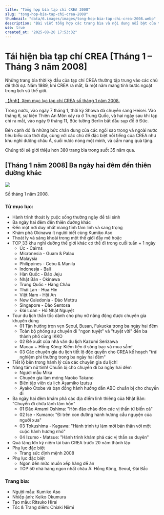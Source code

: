 ```yaml
---
title: "Tổng hợp bìa tạp chí CREA 2008"
slug: "tong-hop-bia-tap-chi-crea-2008"
thumbnail: "data/6.images/images/tong-hop-bia-tap-chi-crea-2008.webp"
description: "Bài viết tổng hợp các trang bìa và nội dung nổi bật của tạp chí CREA từ tháng 1 đến tháng 3 năm 2008, giới thiệu các chủ đề du lịch, phong cách sống và phát triển bản thân."
use: true
created_at: "2025-08-20 17:53:32"
---
```


# Tái hiện bìa tạp chí CREA [Tháng 1 – Tháng 3 năm 2008]

Những trang bìa thời kỳ đầu của tạp chí CREA thường tập trung vào các chủ đề thời sự. Năm 1989, khi CREA ra mắt, là một năm mang tính bước ngoặt trong lịch sử thế giới.

[【Ảnh】Xem mục lục tạp chí CREA số tháng 1 năm 2008.](https://crea.bunshun.jp/articles/photo/51040?pn=2&utm_source=news.yahoo.co.jp&utm_medium=referral&utm_campaign=partnerLink)

Trong nước, vào ngày 7 tháng 1, thời kỳ Showa đã chuyển sang Heisei. Vào tháng 6, sự kiện Thiên An Môn xảy ra ở Trung Quốc, và hai ngày sau khi tạp chí ra mắt, vào ngày 9 tháng 11, Bức tường Berlin bắt đầu sụp đổ ở Đức.

Bên cạnh đó là những bức chân dung của các ngôi sao trong và ngoài nước tiêu biểu của thời đại, cùng với các chủ đề đặc biệt nổi tiếng của CREA như khu nghỉ dưỡng châu Á, suối nước nóng một mình, và cẩm nang quà tặng.

Chúng tôi sẽ giới thiệu hơn 380 trang bìa trong suốt 35 năm qua.

## [Tháng 1 năm 2008] Ba ngày hai đêm đến thiên đường khác

![](/images/20250820-10051040-creaweb-000-1-view.webp)

Số tháng 1 năm 2008.

### Từ mục lục:

*   Hành trình thoát ly cuộc sống thường ngày để tái sinh
*   Ba ngày hai đêm đến thiên đường khác
*   Đến một nơi duy nhất mang tính tâm linh và sang trọng
*   Khám phá Okinawa ít người biết cùng Kumiko Aso
*   Thoát ly và sảng khoái trong một thế giới đầy mê hoặc
*   TOP 33 khu nghỉ dưỡng thế giới khác có thể đi trong cuối tuần + 1 ngày
    *   Úc - Cairns
    *   Micronesia - Guam & Palau
    *   Malaysia
    *   Philippines - Cebu & Manila
    *   Indonesia - Bali
    *   Hàn Quốc - Đảo Jeju
    *   Nhật Bản - Okinawa
    *   Trung Quốc - Hàng Châu
    *   Thái Lan - Hua Hin
    *   Việt Nam - Hội An
    *   New Caledonia - Đảo Mettru
    *   Singapore - Đảo Sentosa
    *   Đài Loan - Hồ Nhật Nguyệt
*   Tour du lịch thần tốc dành cho phụ nữ năng động được chuyên gia khuyên dùng
    *   01 Tận hưởng trọn vẹn Seoul, Busan, Fukuoka trong ba ngày hai đêm
    *   Toàn bộ phóng sự chuyến đi "ngon tuyệt" và "tuyệt vời" đến ba thành phố cùng IKKO
    *   02 Đề xuất của nhà văn du lịch Kazumi Serizawa
    *   Macau + Hồng Kông: Kiếm tiền ở sòng bạc và mua sắm!
    *   03 Các chuyên gia du lịch tiết lộ độc quyền cho CREA kế hoạch "trải nghiệm phi thường trong ba ngày hai đêm"
*   Tiết lộ bên trong hành lý của các chuyên gia du lịch!
*   Nâng tầm nữ tính! Chuẩn bị cho chuyến đi ba ngày hai đêm
    *   Người mẫu Mika
    *   Chuyên gia làm móng Naoko Takano
    *   Biên tập viên du lịch Asamiko Izutsu
    *   Ayako Otobe và bạn đồng hành hướng dẫn ABC chuẩn bị cho chuyến đi
*   Ba ngày hai đêm khám phá các địa điểm linh thiêng của Nhật Bản: "Chuyến đi chữa lành tâm hồn"
    *   01 Đảo Amami Oshima: "Hòn đảo chào đón các vị thần từ biển cả"
    *   02 Ise・Kumano: "Đi trên con đường hành hương cầu nguyện của người xưa"
    *   03 Tokushima・Kagawa: "Hành trình tự làm mới bản thân với một cuộc hành hương nhỏ"
    *   04 Izumo・Matsue: "Hành trình khám phá các vị thần se duyên"
*   Quà tặng lớn kỷ niệm tái bản CREA trước 20 năm thành lập
*   Phụ lục đặc biệt
    *   Trang sức định mệnh 2008
*   Phụ lục đặc biệt
    *   Ngon đến mức muốn xếp hàng để ăn
    *   TOP 50 nhà hàng ngon nhất châu Á: Hồng Kông, Seoul, Đài Bắc

### Trang bìa:

*   Người mẫu: Kumiko Aso
*   Nhiếp ảnh: Keiko Okumura
*   Tạo mẫu: Ritsuko Hirai
*   Tóc & Trang điểm: Chiaki Niimi
